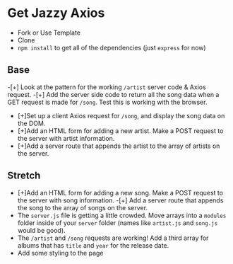 # Get Jazzy Axios

- Fork or Use Template
- Clone
- `npm install` to get all of the dependencies (just `express` for now)

## Base

-[+] Look at the pattern for the working `/artist` server code & Axios request. -[+] Add the server side code to return all the song data when a GET request is made for `/song`. Test this is working with the browser.

- [+]Set up a client Axios request for `/song`, and display the song data on the DOM.
- [+]Add an HTML form for adding a new artist. Make a POST request to the server with artist information.
- [+]Add a server route that appends the artist to the array of artists on the server.

## Stretch

- [+]Add an HTML form for adding a new song. Make a POST request to the server with song information. -[+] Add a server route that appends the song to the array of songs on the server.
- The `server.js` file is getting a little crowded. Move arrays into a `modules` folder inside of your `server` folder (names like `artist.js` and `song.js` would be good).
- The `/artist` and `/song` requests are working! Add a third array for albums that has `title` and `year` for the release date.
- Add some styling to the page
